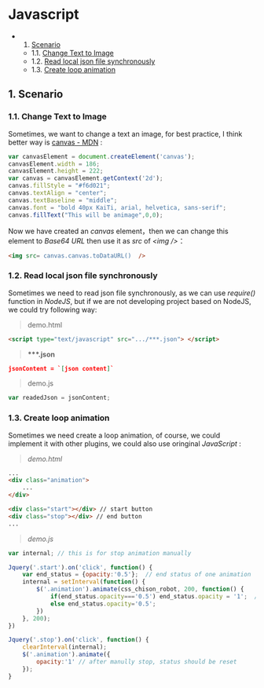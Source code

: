# Javascript

* 1. [Scenario](#Scenario)
	* 1.1. [Change Text to Image](#ChangeTexttoImage)
	* 1.2. [Read local json file synchronously](#Readlocaljsonfilesynchronously)
	* 1.3. [Create loop animation](#LoopAnimation)

##  1. <a name='Scenario'></a>Scenario

###  1.1. <a name='ChangeTexttoImage'></a>Change Text to Image

Sometimes, we want to change a text an image, for best practice, I think better  way is  [canvas - MDN](https://developer.mozilla.org/kab/docs/Web/API/Canvas_API) :

```javascript
var canvasElement = document.createElement('canvas');
canvasElement.width = 186;
canvasElement.height = 222;
var canvas = canvasElement.getContext('2d');
canvas.fillStyle = "#f6d021";
canvas.textAlign = "center";
canvas.textBaseline = "middle";
canvas.font = "bold 40px KaiTi, arial, helvetica, sans-serif";
canvas.fillText("This will be animage",0,0);
```

Now we have created an *canvas* element，then we can change this element to *Base64 URL* then use it as *src* of *\<img />*：

```html
<img src= canvas.canvas.toDataURL()  />
```

###  1.2. <a name='Readlocaljsonfilesynchronously'></a>Read local json file synchronously

Sometimes we need to read json file synchronously, as we can use *require()* function in *NodeJS*, but if we are not developing project based on NodeJS, we could try following way: 

> demo.html

```html
<script type="text/javascript" src=".../***.json"> </script>
```
> **\*\*\*.json**

```json
jsonContent = `[json content]`
```

> demo.js

```javascript
var readedJson = jsonContent;
```

### 1.3. <a name='LoopAnimation'></a>Create loop animation

Sometimes we need create a loop animation, of course, we could implement it with other plugins, we could also use oringinal *JavaScript* :

> *demo.html*

```html
...
<div class="animation">
	...
</div> 

<div class="start"></div> // start button
<div class="stop"></div> // end button
...
```

> *demo.js*

```javascript
var internal; // this is for stop animation manually

Jquery('.start').on('click', function() {
	var end_status = {opacity:'0.5'};  // end status of one animation
	internal = setInterval(function() {
		$('.animation').animate(css_chison_robot, 200, function() {
			if(end_status.opacity==='0.5') end_status.opacity = '1';  // after one animation end, back to start status 
			else end_status.opacity='0.5';
		})
	}, 200);
})

Jquery('.stop').on('click', function() {
	clearInterval(internal);
	$('.animation').animate({
		opacity:'1' // after manully stop, status should be reset
	});
}

```